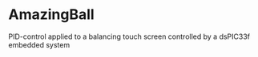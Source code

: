 # AmazingBall
PID-control applied to a balancing touch screen controlled by a dsPIC33f embedded system
